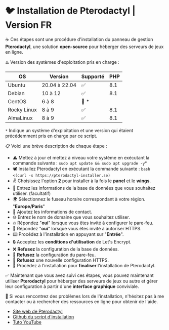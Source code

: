 
# :bird: Installation de Pterodactyl | Version FR

☕ Ces étapes sont une procédure d'installation du panneau de gestion **Pterodactyl**, une solution **open-source** pour héberger des serveurs de jeux en ligne.

♨️ Version des systèmes d'exploitation pris en charge :

| OS     | Version | Supporté     | PHP |
| ---------------- | ------- | ------------------ | ----------- |
| Ubuntu           | 20.04 à 22.04   | :white_check_mark:       | 8.1            |
| Debian           | 10 à 12       | :white_check_mark:         | 8.1            |
| CentOS           | 6 à 8       | :red_circle: \*       |             |
| Rocky Linux      | 8 à 9       | :white_check_mark: | 8.1         |
| AlmaLinux        | 8 à 9       | :white_check_mark: | 8.1         |

`*` Indique un système d'exploitation et une version qui étaient précédemment pris en charge par ce script.

📋 Voici une brève description de chaque étape :

- ⚠️ Mettez à jour et mettez à niveau votre système en exécutant la commande suivante :
```sudo apt update && sudo apt upgrade -y```*
- 🕊️ Installez Pterodactyl en exécutant la commande suivante :
```bash <(curl -s https://pterodactyl-installer.se)```
- ✌️ Choisissez l'option **2** pour installer à la fois le **panel** et le **wings**.
- 💾 Entrez les informations de la base de données que vous souhaitez utiliser. (facultatif)
- 🌍 Sélectionnez le fuseau horaire correspondant à votre région. "**Europe/Paris**"
- 👤 Ajoutez les informations de contact.
- 🌐 Entrez le nom de domaine que vous souhaitez utiliser.
- 🔥 Répondez "**oui**" lorsque vous êtes invité à configurer le pare-feu.
- 🔰 Répondez "**oui**" lorsque vous êtes invité à autoriser HTTPS.
- ⌨️ Procédez à l'installation en appuyant sur "**Entrée**".
- 🔒 Acceptez les **conditions d'utilisation** de Let's Encrypt.
- ❌ **Refusez** la configuration de la base de données.
- 💢 **Refusez** la configuration du pare-feu.
- 💨 **Refusez** une nouvelle configuration HTTPS.
- 🤌 Procédez à l'installation pour **finaliser** l'installation de Pterodactyl.

✅ Maintenant que vous avez suivi ces étapes, vous pouvez maintenant utiliser **Pterodactyl** pour héberger des serveurs de jeux ou autre et gérer leur configuration à partir d'une **interface graphique** conviviale.

🥸 Si vous rencontrez des problèmes lors de l'installation, n'hésitez pas à me contacter ou à rechercher des ressources en ligne pour obtenir de l'aide. 
- [Site web de Pterodactyl](https://pterodactyl.io/)
- [Github du script d'installation](https://github.com/pterodactyl-installer/pterodactyl-installer)
- [Tuto YouTube](https://www.youtube.com/watch?v=E8UJhyUFoHM)
